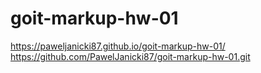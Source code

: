 # goit-markup-hw-01

https://paweljanicki87.github.io/goit-markup-hw-01/
https://github.com/PawelJanicki87/goit-markup-hw-01.git
